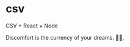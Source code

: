 # csv
CSV + React + Node


<!-- INSPIRATIONAL_QUOTE_START -->
Discomfort is the currency of your dreams.
🧑‍💻,
<!-- INSPIRATIONAL_QUOTE_END -->
